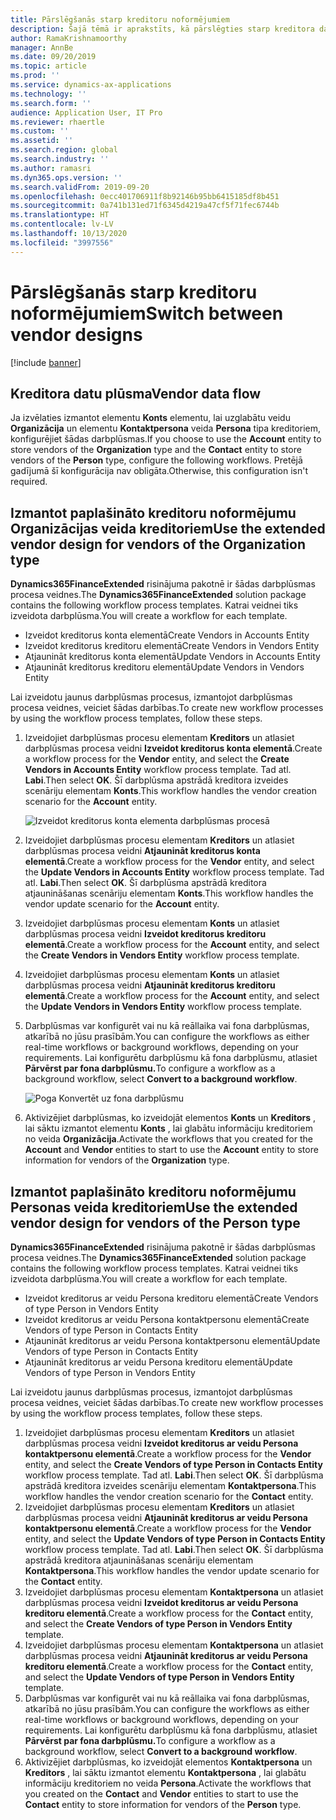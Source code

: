 ```yaml
---
title: Pārslēgšanās starp kreditoru noformējumiem
description: Šajā tēmā ir aprakstīts, kā pārslēgties starp kreditora datu integrāciju starp Finance and Operations programmām un Common Data Service.
author: RamaKrishnamoorthy
manager: AnnBe
ms.date: 09/20/2019
ms.topic: article
ms.prod: ''
ms.service: dynamics-ax-applications
ms.technology: ''
ms.search.form: ''
audience: Application User, IT Pro
ms.reviewer: rhaertle
ms.custom: ''
ms.assetid: ''
ms.search.region: global
ms.search.industry: ''
ms.author: ramasri
ms.dyn365.ops.version: ''
ms.search.validFrom: 2019-09-20
ms.openlocfilehash: 0ecc401706911f8b92146b95bb6415185df8b451
ms.sourcegitcommit: 0a741b131ed71f6345d4219a47cf5f71fec6744b
ms.translationtype: HT
ms.contentlocale: lv-LV
ms.lasthandoff: 10/13/2020
ms.locfileid: "3997556"
---
```

# <a name="switch-between-vendor-designs"></a><span data-ttu-id="2c5fc-103">Pārslēgšanās starp kreditoru noformējumiem</span><span class="sxs-lookup"><span data-stu-id="2c5fc-103">Switch between vendor designs</span></span>

[!include [banner](../../includes/banner.md)]



## <a name="vendor-data-flow"></a><span data-ttu-id="2c5fc-104">Kreditora datu plūsma</span><span class="sxs-lookup"><span data-stu-id="2c5fc-104">Vendor data flow</span></span> 

<span data-ttu-id="2c5fc-105">Ja izvēlaties izmantot elementu **Konts** elementu, lai uzglabātu veidu **Organizācija** un elementu **Kontaktpersona** veida **Persona** tipa kreditoriem, konfigurējiet šādas darbplūsmas.</span><span class="sxs-lookup"><span data-stu-id="2c5fc-105">If you choose to use the **Account** entity to store vendors of the **Organization** type and the **Contact** entity to store vendors of the **Person** type, configure the following workflows.</span></span> <span data-ttu-id="2c5fc-106">Pretējā gadījumā šī konfigurācija nav obligāta.</span><span class="sxs-lookup"><span data-stu-id="2c5fc-106">Otherwise, this configuration isn't required.</span></span>

## <a name="use-the-extended-vendor-design-for-vendors-of-the-organization-type"></a><span data-ttu-id="2c5fc-107">Izmantot paplašināto kreditoru noformējumu Organizācijas veida kreditoriem</span><span class="sxs-lookup"><span data-stu-id="2c5fc-107">Use the extended vendor design for vendors of the Organization type</span></span>

<span data-ttu-id="2c5fc-108">**Dynamics365FinanceExtended** risinājuma pakotnē ir šādas darbplūsmas procesa veidnes.</span><span class="sxs-lookup"><span data-stu-id="2c5fc-108">The **Dynamics365FinanceExtended** solution package contains the following workflow process templates.</span></span> <span data-ttu-id="2c5fc-109">Katrai veidnei tiks izveidota darbplūsma.</span><span class="sxs-lookup"><span data-stu-id="2c5fc-109">You will create a workflow for each template.</span></span>

+ <span data-ttu-id="2c5fc-110">Izveidot kreditorus konta elementā</span><span class="sxs-lookup"><span data-stu-id="2c5fc-110">Create Vendors in Accounts Entity</span></span>
+ <span data-ttu-id="2c5fc-111">Izveidot kreditorus kreditoru elementā</span><span class="sxs-lookup"><span data-stu-id="2c5fc-111">Create Vendors in Vendors Entity</span></span>
+ <span data-ttu-id="2c5fc-112">Atjaunināt kreditorus konta elementā</span><span class="sxs-lookup"><span data-stu-id="2c5fc-112">Update Vendors in Accounts Entity</span></span>
+ <span data-ttu-id="2c5fc-113">Atjaunināt kreditorus kreditoru elementā</span><span class="sxs-lookup"><span data-stu-id="2c5fc-113">Update Vendors in Vendors Entity</span></span>

<span data-ttu-id="2c5fc-114">Lai izveidotu jaunus darbplūsmas procesus, izmantojot darbplūsmas procesa veidnes, veiciet šādas darbības.</span><span class="sxs-lookup"><span data-stu-id="2c5fc-114">To create new workflow processes by using the workflow process templates, follow these steps.</span></span>

1. <span data-ttu-id="2c5fc-115">Izveidojiet darbplūsmas procesu elementam **Kreditors** un atlasiet darbplūsmas procesa veidni **Izveidot kreditorus konta elementā**.</span><span class="sxs-lookup"><span data-stu-id="2c5fc-115">Create a workflow process for the **Vendor** entity, and select the **Create Vendors in Accounts Entity** workflow process template.</span></span> <span data-ttu-id="2c5fc-116">Tad atl. **Labi**.</span><span class="sxs-lookup"><span data-stu-id="2c5fc-116">Then select **OK**.</span></span> <span data-ttu-id="2c5fc-117">Šī darbplūsma apstrādā kreditora izveides scenāriju elementam **Konts**.</span><span class="sxs-lookup"><span data-stu-id="2c5fc-117">This workflow handles the vendor creation scenario for the **Account** entity.</span></span>

    ![Izveidot kreditorus konta elementa darbplūsmas procesā](media/create_process.png)

2. <span data-ttu-id="2c5fc-119">Izveidojiet darbplūsmas procesu elementam **Kreditors** un atlasiet darbplūsmas procesa veidni **Atjaunināt kreditorus konta elementā**.</span><span class="sxs-lookup"><span data-stu-id="2c5fc-119">Create a workflow process for the **Vendor** entity, and select the **Update Vendors in Accounts Entity** workflow process template.</span></span> <span data-ttu-id="2c5fc-120">Tad atl. **Labi**.</span><span class="sxs-lookup"><span data-stu-id="2c5fc-120">Then select **OK**.</span></span> <span data-ttu-id="2c5fc-121">Šī darbplūsma apstrādā kreditora atjaunināšanas scenāriju elementam **Konts**.</span><span class="sxs-lookup"><span data-stu-id="2c5fc-121">This workflow handles the vendor update scenario for the **Account** entity.</span></span>
3. <span data-ttu-id="2c5fc-122">Izveidojiet darbplūsmas procesu elementam **Konts** un atlasiet darbplūsmas procesa veidni **Izveidot kreditorus kreditoru elementā**.</span><span class="sxs-lookup"><span data-stu-id="2c5fc-122">Create a workflow process for the **Account** entity, and select the **Create Vendors in Vendors Entity** workflow process template.</span></span>
4. <span data-ttu-id="2c5fc-123">Izveidojiet darbplūsmas procesu elementam **Konts** un atlasiet darbplūsmas procesa veidni **Atjaunināt kreditorus kreditoru elementā**.</span><span class="sxs-lookup"><span data-stu-id="2c5fc-123">Create a workflow process for the **Account** entity, and select the **Update Vendors in Vendors Entity** workflow process template.</span></span>
5. <span data-ttu-id="2c5fc-124">Darbplūsmas var konfigurēt vai nu kā reāllaika vai fona darbplūsmas, atkarībā no jūsu prasībām.</span><span class="sxs-lookup"><span data-stu-id="2c5fc-124">You can configure the workflows as either real-time workflows or background workflows, depending on your requirements.</span></span> <span data-ttu-id="2c5fc-125">Lai konfigurētu darbplūsmu kā fona darbplūsmu, atlasiet **Pārvērst par fona darbplūsmu.**</span><span class="sxs-lookup"><span data-stu-id="2c5fc-125">To configure a workflow as a background workflow, select **Convert to a background workflow**.</span></span>

    ![Poga Konvertēt uz fona darbplūsmu](media/background_workflow.png)

6. <span data-ttu-id="2c5fc-127">Aktivizējiet darbplūsmas, ko izveidojāt elementos **Konts** un **Kreditors** , lai sāktu izmantot elementu **Konts** , lai glabātu informāciju kreditoriem no veida **Organizācija**.</span><span class="sxs-lookup"><span data-stu-id="2c5fc-127">Activate the workflows that you created for the **Account** and **Vendor** entities to start to use the **Account** entity to store information for vendors of the **Organization** type.</span></span>

## <a name="use-the-extended-vendor-design-for-vendors-of-the-person-type"></a><span data-ttu-id="2c5fc-128">Izmantot paplašināto kreditoru noformējumu Personas veida kreditoriem</span><span class="sxs-lookup"><span data-stu-id="2c5fc-128">Use the extended vendor design for vendors of the Person type</span></span>

<span data-ttu-id="2c5fc-129">**Dynamics365FinanceExtended** risinājuma pakotnē ir šādas darbplūsmas procesa veidnes.</span><span class="sxs-lookup"><span data-stu-id="2c5fc-129">The **Dynamics365FinanceExtended** solution package contains the following workflow process templates.</span></span> <span data-ttu-id="2c5fc-130">Katrai veidnei tiks izveidota darbplūsma.</span><span class="sxs-lookup"><span data-stu-id="2c5fc-130">You will create a workflow for each template.</span></span>

+ <span data-ttu-id="2c5fc-131">Izveidot kreditorus ar veidu Persona kreditoru elementā</span><span class="sxs-lookup"><span data-stu-id="2c5fc-131">Create Vendors of type Person in Vendors Entity</span></span>
+ <span data-ttu-id="2c5fc-132">Izveidot kreditorus ar veidu Persona kontaktpersonu elementā</span><span class="sxs-lookup"><span data-stu-id="2c5fc-132">Create Vendors of type Person in Contacts Entity</span></span>
+ <span data-ttu-id="2c5fc-133">Atjaunināt kreditorus ar veidu Persona kontaktpersonu elementā</span><span class="sxs-lookup"><span data-stu-id="2c5fc-133">Update Vendors of type Person in Contacts Entity</span></span>
+ <span data-ttu-id="2c5fc-134">Atjaunināt kreditorus ar veidu Persona kreditoru elementā</span><span class="sxs-lookup"><span data-stu-id="2c5fc-134">Update Vendors of type Person in Vendors Entity</span></span>

<span data-ttu-id="2c5fc-135">Lai izveidotu jaunus darbplūsmas procesus, izmantojot darbplūsmas procesa veidnes, veiciet šādas darbības.</span><span class="sxs-lookup"><span data-stu-id="2c5fc-135">To create new workflow processes by using the workflow process templates, follow these steps.</span></span>

1. <span data-ttu-id="2c5fc-136">Izveidojiet darbplūsmas procesu elementam **Kreditors** un atlasiet darbplūsmas procesa veidni **Izveidot kreditorus ar veidu Persona kontaktpersonu elementā**.</span><span class="sxs-lookup"><span data-stu-id="2c5fc-136">Create a workflow process for the **Vendor** entity, and select the **Create Vendors of type Person in Contacts Entity** workflow process template.</span></span> <span data-ttu-id="2c5fc-137">Tad atl. **Labi**.</span><span class="sxs-lookup"><span data-stu-id="2c5fc-137">Then select **OK**.</span></span> <span data-ttu-id="2c5fc-138">Šī darbplūsma apstrādā kreditora izveides scenāriju elementam **Kontaktpersona**.</span><span class="sxs-lookup"><span data-stu-id="2c5fc-138">This workflow handles the vendor creation scenario for the **Contact** entity.</span></span>
2. <span data-ttu-id="2c5fc-139">Izveidojiet darbplūsmas procesu elementam **Kreditors** un atlasiet darbplūsmas procesa veidni **Atjaunināt kreditorus ar veidu Persona kontaktpersonu elementā**.</span><span class="sxs-lookup"><span data-stu-id="2c5fc-139">Create a workflow process for the **Vendor** entity, and select the **Update Vendors of type Person in Contacts Entity** workflow process template.</span></span> <span data-ttu-id="2c5fc-140">Tad atl. **Labi**.</span><span class="sxs-lookup"><span data-stu-id="2c5fc-140">Then select **OK**.</span></span> <span data-ttu-id="2c5fc-141">Šī darbplūsma apstrādā kreditora atjaunināšanas scenāriju elementam **Kontaktpersona**.</span><span class="sxs-lookup"><span data-stu-id="2c5fc-141">This workflow handles the vendor update scenario for the **Contact** entity.</span></span>
3. <span data-ttu-id="2c5fc-142">Izveidojiet darbplūsmas procesu elementam **Kontaktpersona** un atlasiet darbplūsmas procesa veidni **Izveidot kreditorus ar veidu Persona kreditoru elementā**.</span><span class="sxs-lookup"><span data-stu-id="2c5fc-142">Create a workflow process for the **Contact** entity, and select the **Create Vendors of type Person in Vendors Entity** template.</span></span>
4. <span data-ttu-id="2c5fc-143">Izveidojiet darbplūsmas procesu elementam **Kontaktpersona** un atlasiet darbplūsmas procesa veidni **Atjaunināt kreditorus ar veidu Persona kreditoru elementā**.</span><span class="sxs-lookup"><span data-stu-id="2c5fc-143">Create a workflow process for the **Contact** entity, and select the **Update Vendors of type Person in Vendors Entity** template.</span></span>
5. <span data-ttu-id="2c5fc-144">Darbplūsmas var konfigurēt vai nu kā reāllaika vai fona darbplūsmas, atkarībā no jūsu prasībām.</span><span class="sxs-lookup"><span data-stu-id="2c5fc-144">You can configure the workflows as either real-time workflows or background workflows, depending on your requirements.</span></span> <span data-ttu-id="2c5fc-145">Lai konfigurētu darbplūsmu kā fona darbplūsmu, atlasiet **Pārvērst par fona darbplūsmu.**</span><span class="sxs-lookup"><span data-stu-id="2c5fc-145">To configure a workflow as a background workflow, select **Convert to a background workflow**.</span></span>
6. <span data-ttu-id="2c5fc-146">Aktivizējiet darbplūsmas, ko izveidojāt elementos **Kontaktpersona** un **Kreditors** , lai sāktu izmantot elementu **Kontaktpersona** , lai glabātu informāciju kreditoriem no veida **Persona**.</span><span class="sxs-lookup"><span data-stu-id="2c5fc-146">Activate the workflows that you created on the **Contact** and **Vendor** entities to start to use the **Contact** entity to store information for vendors of the **Person** type.</span></span>
